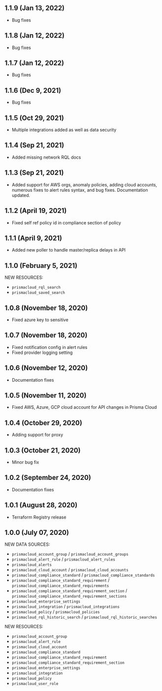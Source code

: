 ## 1.1.9 (Jan 13, 2022)

* Bug fixes

## 1.1.8 (Jan 12, 2022)

* Bug fixes

## 1.1.7 (Jan 12, 2022)

* Bug fixes

## 1.1.6 (Dec 9, 2021)

* Bug fixes

## 1.1.5 (Oct 29, 2021)

* Multiple integrations added as well as data security

## 1.1.4 (Sep 21, 2021)

* Added missing network RQL docs

## 1.1.3 (Sep 21, 2021)

* Added support for AWS orgs, anomaly policies, adding cloud accounts, numerous fixes to alert rules syntax, and bug fixes.  Documentation updated.

## 1.1.2 (April 19, 2021)

* Fixed self ref policy id in compliance section of policy

## 1.1.1 (April 9, 2021)

* Added new poller to handle master/replica delays in API

## 1.1.0 (February 5, 2021)

NEW RESOURCES:

* `prismacloud_rql_search`
* `prismacloud_saved_search`

## 1.0.8 (November 18, 2020)

* Fixed azure key to sensitive

## 1.0.7 (November 18, 2020)

* Fixed notification config in alert rules
* Fixed provider logging setting

## 1.0.6 (November 12, 2020)

* Documentation fixes

## 1.0.5 (November 11, 2020)

* Fixed AWS, Azure, GCP cloud account for API changes in Prisma Cloud

## 1.0.4 (October 29, 2020)

* Adding support for proxy

## 1.0.3 (October 21, 2020)

* Minor bug fix

## 1.0.2 (September 24, 2020)

* Documentation fixes

## 1.0.1 (August 28, 2020)

* Terraform Registry release

## 1.0.0 (July 07, 2020)

NEW DATA SOURCES:

* `prismacloud_account_group` / `prismacloud_account_groups`
* `prismacloud_alert_rule` / `prismacloud_alert_rules`
* `prismacloud_alerts`
* `prismacloud_cloud_account` / `prismacloud_cloud_accounts`
* `prismacloud_compliance_standard` / `prismacloud_compliance_standards`
* `prismacloud_compliance_standard_requirement` / `prismacloud_compliance_standard_requirements`
* `prismacloud_compliance_standard_requirement_section` / `prismacloud_compliance_standard_requirement_sections`
* `prismacloud_enterprise_settings`
* `prismacloud_integration` / `prismacloud_integrations`
* `prismacloud_policy` / `prismacloud_policies`
* `prismacloud_rql_historic_search` / `prismacloud_rql_historic_searches`

NEW RESOURCES:

* `prismacloud_account_group`
* `prismacloud_alert_rule`
* `prismacloud_cloud_account`
* `prismacloud_compliance_standard`
* `prismacloud_compliance_standard_requirement`
* `prismacloud_compliance_standard_requirement_section`
* `prismacloud_enterprise_settings`
* `prismacloud_integration`
* `prismacloud_policy`
* `prismacloud_user_role`
